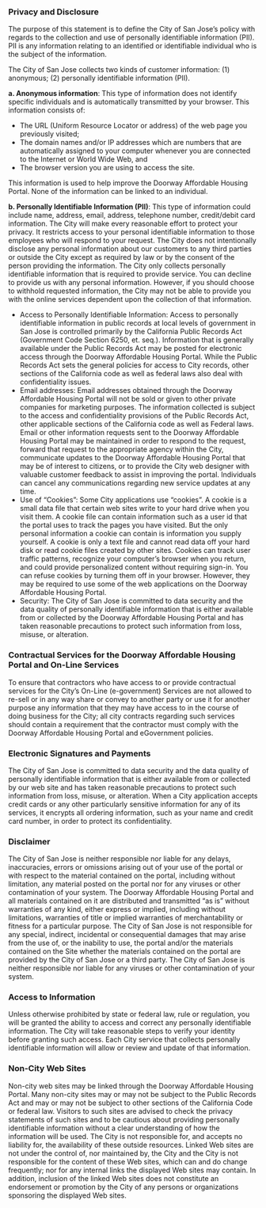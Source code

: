 ### Privacy and Disclosure

The purpose of this statement is to define the City of San Jose’s policy with regards to the collection and use of personally identifiable information (PII). PII is any information relating to an identified or identifiable individual who is the subject of the information.

The City of San Jose collects two kinds of customer information: (1) anonymous; (2) personally identifiable information (PII).

**a. Anonymous information**: This type of information does not identify specific individuals and is automatically transmitted by your browser. This information consists of:

<div class="pl-3">
  <ul>
    <li>The URL (Uniform Resource Locator or address) of the web page you previously visited;</li>
    <li>The domain names and/or IP addresses which are numbers that are automatically assigned to your computer whenever you are connected to the Internet or World Wide Web, and</li>
    <li>The browser version you are using to access the site.</li>
  </ul>
</div>

This information is used to help improve the Doorway Affordable Housing Portal. None of the information can be linked to an individual.

**b. Personally Identifiable Information (PII)**: This type of information could include name, address, email, address, telephone number, credit/debit card information. The City will make every reasonable effort to protect your privacy. It restricts access to your personal identifiable information to those employees who will respond to your request. The City does not intentionally disclose any personal information about our customers to any third parties or outside the City except as required by law or by the consent of the person providing the information. The City only collects personally identifiable information that is required to provide service. You can decline to provide us with any personal information. However, if you should choose to withhold requested information, the City may not be able to provide you with the online services dependent upon the collection of that information.

<div class="pl-3">
  <ul>
    <li>Access to Personally Identifiable Information: Access to personally identifiable information in public records at local levels of government in San Jose is controlled primarily by the California Public Records Act (Government Code Section 6250, et. seq.). Information that is generally available under the Public Records Act may be posted for electronic access through the Doorway Affordable Housing Portal. While the Public Records Act sets the general policies for access to City records, other sections of the California code as well as federal laws also deal with confidentiality issues.</li>
    <li>Email addresses: Email addresses obtained through the Doorway Affordable Housing Portal will not be sold or given to other private companies for marketing purposes. The information collected is subject to the access and confidentiality provisions of the Public Records Act, other applicable sections of the California code as well as Federal laws. Email or other information requests sent to the Doorway Affordable Housing Portal may be maintained in order to respond to the request, forward that request to the appropriate agency within the City, communicate updates to the Doorway Affordable Housing Portal that may be of interest to citizens, or to provide the City web designer with valuable customer feedback to assist in improving the portal. Individuals can cancel any communications regarding new service updates at any time.</li>
    <li>Use of “Cookies”: Some City applications use “cookies”. A cookie is a small data file that certain web sites write to your hard drive when you visit them. A cookie file can contain information such as a user id that the portal uses to track the pages you have visited. But the only personal information a cookie can contain is information you supply yourself. A cookie is only a text file and cannot read data off your hard disk or read cookie files created by other sites. Cookies can track user traffic patterns, recognize your computer’s browser when you return, and could provide personalized content without requiring sign-in. You can refuse cookies by turning them off in your browser. However, they may be required to use some of the web applications on the Doorway Affordable Housing Portal.</li>
    <li>Security: The City of San Jose is committed to data security and the data quality of personally identifiable information that is either available from or collected by the Doorway Affordable Housing Portal and has taken reasonable precautions to protect such information from loss, misuse, or alteration.</li>
  </ul>
</div>

### Contractual Services for the Doorway Affordable Housing Portal and On-Line Services

To ensure that contractors who have access to or provide contractual services for the City’s On-Line (e-government) Services are not allowed to re-sell or in any way share or convey to another party or use it for another purpose any information that they may have access to in the course of doing business for the City; all city contracts regarding such services should contain a requirement that the contractor must comply with the Doorway Affordable Housing Portal and eGovernment policies.

### Electronic Signatures and Payments

The City of San Jose is committed to data security and the data quality of personally identifiable information that is either available from or collected by our web site and has taken reasonable precautions to protect such information from loss, misuse, or alteration. When a City application accepts credit cards or any other particularly sensitive information for any of its services, it encrypts all ordering information, such as your name and credit card number, in order to protect its confidentiality.

### Disclaimer

The City of San Jose is neither responsible nor liable for any delays, inaccuracies, errors or omissions arising out of your use of the portal or with respect to the material contained on the portal, including without limitation, any material posted on the portal nor for any viruses or other contamination of your system. The Doorway Affordable Housing Portal and all materials contained on it are distributed and transmitted “as is” without warranties of any kind, either express or implied, including without limitations, warranties of title or implied warranties of merchantability or fitness for a particular purpose. The City of San Jose is not responsible for any special, indirect, incidental or consequential damages that may arise from the use of, or the inability to use, the portal and/or the materials contained on the Site whether the materials contained on the portal are provided by the City of San Jose or a third party. The City of San Jose is neither responsible nor liable for any viruses or other contamination of your system.

### Access to Information

Unless otherwise prohibited by state or federal law, rule or regulation, you will be granted the ability to access and correct any personally identifiable information. The City will take reasonable steps to verify your identity before granting such access. Each City service that collects personally identifiable information will allow or review and update of that information.

### Non-City Web Sites

Non-city web sites may be linked through the Doorway Affordable Housing Portal. Many non-city sites may or may not be subject to the Public Records Act and may or may not be subject to other sections of the California Code or federal law. Visitors to such sites are advised to check the privacy statements of such sites and to be cautious about providing personally identifiable information without a clear understanding of how the information will be used. The City is not responsible for, and accepts no liability for, the availability of these outside resources. Linked Web sites are not under the control of, nor maintained by, the City and the City is not responsible for the content of these Web sites, which can and do change frequently; nor for any internal links the displayed Web sites may contain. In addition, inclusion of the linked Web sites does not constitute an endorsement or promotion by the City of any persons or organizations sponsoring the displayed Web sites.
